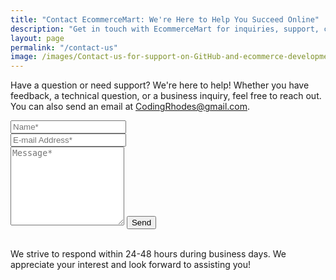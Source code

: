 ```yaml
---
title: "Contact EcommerceMart: We're Here to Help You Succeed Online"
description: "Get in touch with EcommerceMart for inquiries, support, collaborations, or feedback. We’re always happy to hear from you."
layout: page
permalink: "/contact-us"
image: /images/Contact-us-for-support-on-GitHub-and-ecommerce-development-inquiries.webp
---
```

<form action="https://formspree.io/f/xbljyolq" method="POST">    
<p class="mb-4">Have a question or need support? We're here to help! Whether you have feedback, a technical question, or a business inquiry, feel free to reach out. You can also send an email at <a href="mailto:CodingRhodes@gmail.com">CodingRhodes@gmail.com</a>.</p>
<div class="form-group row">
<div class="col-md-6">
<input class="form-control" type="text" name="name" placeholder="Name*" required>
</div>
<div class="col-md-6">
<input class="form-control" type="email" name="_replyto" placeholder="E-mail Address*" required>
</div>
</div>
<textarea rows="8" class="form-control mb-3" name="message" placeholder="Message*" required></textarea>    
<input class="btn btn-success" type="submit" value="Send">
<br>
<br>
<p class="mb-4">We strive to respond within 24-48 hours during business days. We appreciate your interest and look forward to assisting you!</p>

<br>

</form>